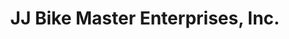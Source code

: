 ---
title: "JJ Bike Master Enterprises, Inc."
url: /cabanatuan/jj-bike-master-enterprises-inc-general-tinio/
shop: bicycle
---